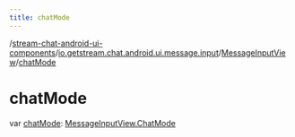 ```yaml
---
title: chatMode
---
```

/[stream-chat-android-ui-components](../../index.md)/[io.getstream.chat.android.ui.message.input](../index.md)/[MessageInputView](index.md)/[chatMode](chatMode.md)  
  
  
  
# chatMode  
var [chatMode](chatMode.md): [MessageInputView.ChatMode](ChatMode/index.md)
